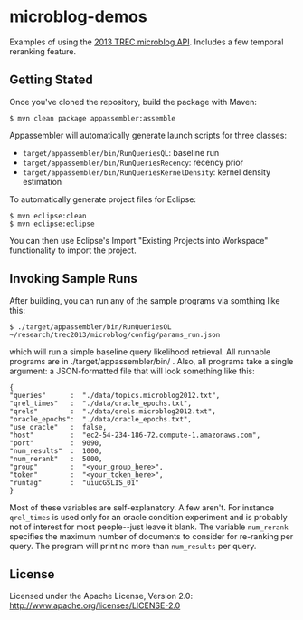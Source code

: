 microblog-demos
===============

Examples of using the [2013 TREC microblog API](http://twittertools.cc/). Includes a few temporal reranking feature.

Getting Stated
--------------

Once you've cloned the repository, build the package with Maven:

```
$ mvn clean package appassembler:assemble
```

Appassembler will automatically generate launch scripts for three classes:

+ `target/appassembler/bin/RunQueriesQL`: baseline run
+ `target/appassembler/bin/RunQueriesRecency`: recency prior
+ `target/appassembler/bin/RunQueriesKernelDensity`: kernel density estimation

To automatically generate project files for Eclipse:

```
$ mvn eclipse:clean
$ mvn eclipse:eclipse
```

You can then use Eclipse's Import "Existing Projects into Workspace" functionality to import the project.


Invoking Sample Runs
--------------------
After building, you can run any of the sample programs via somthing like this:

```
$ ./target/appassembler/bin/RunQueriesQL ~/research/trec2013/microblog/config/params_run.json 
```

which will run a simple baseline query likelihood retrieval.  All runnable programs are in ./target/appassembler/bin/ .  Also, all programs take a single argument: a JSON-formatted file that will look something like this:
```
{
"queries"      :  "./data/topics.microblog2012.txt",
"qrel_times"   :  "./data/oracle_epochs.txt",
"qrels"        :  "./data/qrels.microblog2012.txt",
"oracle_epochs":  "./data/oracle_epochs.txt",
"use_oracle"   :  false,
"host"         :  "ec2-54-234-186-72.compute-1.amazonaws.com",
"port"         :  9090,
"num_results"  :  1000,
"num_rerank"   :  5000,
"group"        :  "<your_group_here>",
"token"        :  "<your_token_here>",
"runtag"       :  "uiucGSLIS_01"
}
```

Most of these variables are self-explanatory.  A few aren't.  For instance ``qrel_times`` is used only for an oracle condition experiment and is probably not of interest for most people--just leave it blank.  The variable ``num_rerank`` specifies the maximum number of documents to consider for re-ranking per query.  The program will print no more than ``num_results`` per query.

License
-------

Licensed under the Apache License, Version 2.0: http://www.apache.org/licenses/LICENSE-2.0

